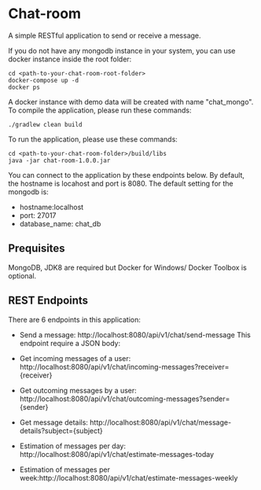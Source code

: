 # Chat-room

A simple RESTful application to send or receive a message. 

If you do not have any mongodb instance in your system, you can use docker instance inside the root folder: 
``` 
cd <path-to-your-chat-room-root-folder>
docker-compose up -d
docker ps
``` 
A docker instance with demo data will be created with name "chat_mongo".
To compile the application, please run these commands:
``` 
./gradlew clean build
``` 
To run the application, please use these commands:
``` 
cd <path-to-your-chat-room-folder>/build/libs
java -jar chat-room-1.0.0.jar
``` 
You can connect to the application by these endpoints below. By default, the hostname is locahost and port is 8080.
The default setting for the mongodb is:
 - hostname:localhost
 - port: 27017
 - database_name: chat_db
 
## Prequisites

MongoDB, JDK8 are required but Docker for Windows/ Docker Toolbox is optional.

## REST Endpoints
There are 6 endpoints in this application:

- Send a message: http://localhost:8080/api/v1/chat/send-message
  This endpoint require a JSON body:
  
- Get incoming messages of a user: http://localhost:8080/api/v1/chat/incoming-messages?receiver={receiver}
- Get outcoming messages by a user: http://localhost:8080/api/v1/chat/outcoming-messages?sender={sender}
- Get message details: http://localhost:8080/api/v1/chat/message-details?subject={subject}
- Estimation of messages per day: http://localhost:8080/api/v1/chat/estimate-messages-today
- Estimation of messages per week:http://localhost:8080/api/v1/chat/estimate-messages-weekly
